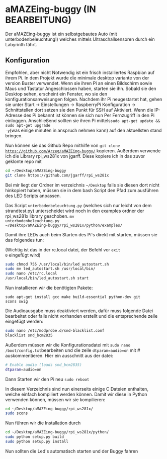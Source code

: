 # aMAZEing-buggy        (IN BEARBEITUNG)
Der aMAZEing-buggy ist ein selbstgebautes Auto (mit unterbodenbeleuchtung!) welches mittels Ultraschallsensoren durch ein Labyrinth fährt.

## Konfiguration
Empfohlen, aber nicht Notwendig ist ein frisch installiertes Raspbian auf ihrem Pi.
In dem Projekt wurde die minimale desktop variante von der version Buster verwendet. Wenn sie ihren Pi an einen Bildschirm sowie Maus und Tastatur Angeschlossen haben, starten sie ihn. Sobald sie den Desktop sehen, erscheint ein Fenster, wo sie den konfigurationsanweisungen folgen.
Nachdem ihr Pi neugestartet hat, gehen sie unter Start -> Einstellungen -> RaspberryPi Konfiguration -> Schnittstellen
dort setzen sie den Punkt für SSH auf Aktiviert. Wenn die IP-Adresse des Pi bekannt ist können sie sich nun Per Fernzugriff in den Pi einloggen. 
Anschließend sollten sie ihren Pi mittels<code>sudo apt-get update && sudo apt-get upgrade -y</code>(was einige minuten in anspruch nehmen kann) auf den aktuellsten stand bringen.

Nun können sie das Github Repo mithilfe von <code>git clone https://github.com/Arzeg/aMAZEing-buggy/</code> kopieren.
Außerdem verwende ich die Library rpi_ws281x von jgarff. Diese kopiere ich in das zuvor geklonte repo mit 

```bash
cd ~/Desktop/aMAZEing-buggy
git clone https://github.com/jgarff/rpi_ws281x
```

Bei mir liegt der Ordner im verzeichnis <code>~/Desktop</code> falls sie diesen dort nicht hinkopiert haben, müssen sie in dem bash Script den Pfad zum ausführen des LED Scripts anpassen. 

Das Script <code>unterbodenbeleuchtung.py</code> (welches sich nur leicht von dem strandtest.py) unterscheidet wird noch in den examples ordner der rpi_ws281x library geschoben.
<code>mv unterbodenbeleuchtung.py ~/Desktop/aMAZEing-buggy/rpi_ws281x/python/examples/</code>

Damit ihre LEDs auch beim Starten des Pi's direkt mit starten, müssen sie das folgendes tun:

(Wichtig ist das in der rc.local datei, der Befehl vor <code>exit 0</code> eingefügt wird)
```bash
sudo chmod 755 /usr/local/bin/led_autostart.sh
sudo mv led_autostart.sh /usr/local/bin/
sudo nano /etc/rc.local
/usr/local/bin/led_autostart.sh start
```


Nun installieren wir die benötigten Pakete:

<code>sudo apt-get install gcc make build-essential python-dev git scons swig</code>

Die Audioausgabe muss deaktiviert werden, dafür muss folgende Datei bearbeitet oder falls nicht vorhanden erstellt und die entsprechende zeile eingefügt werden:
```bash
sudo nano /etc/modprobe.d/snd-blacklist.conf
blacklist snd_bcm2835
```

Außerdem müssen wir die Konfigurationsdatei mit <code>sudo nano /boot/config.txt</code>bearbeiten und die zeile <code>dtparam=audio=on</code> mit # auskommentieren. Hier ein ausschnitt aus der datei:
```bash
# Enable audio (loads snd_bcm2835)
dtparam=audio=on
```

Dann Starten wir den Pi neu
<code>sudo reboot</code>

In diesem Verzeichnis sind nun einerseits einige C Dateien enthalten, welche einfach kompiliert werden können. Damit wir diese in Python verwenden können, müssen wir sie kompilieren:

```bash
cd ~/Desktop/aMAZEing-buggy/rpi_ws281x/
sudo scons
```

Nun führen wir die Installation durch
```bash
cd ~/Desktop/aMAZEing-buggy/rpi_ws281x/python/
sudo python setup.py build
sudo python setup.py install
```

Nun sollten die Led's automatisch starten und der Buggy fahren
